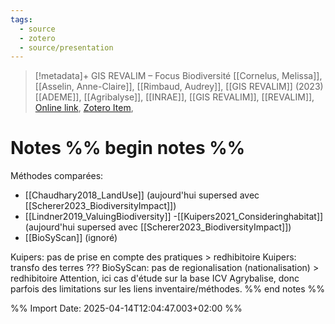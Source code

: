 ```yaml
---
tags:
  - source
  - zotero
  - source/presentation
---
```

>[!metadata]+
> GIS REVALIM – Focus Biodiversité
> [[Cornelus, Melissa]], [[Asselin, Anne-Claire]], [[Rimbaud, Audrey]], 
> [[GIS REVALIM]] (2023)
> [[ADEME]], [[Agribalyse]], [[INRAE]], [[GIS REVALIM]], [[REVALIM]], 
> [Online link](https://www.dailymotion.com/video/x9bzv3y), [Zotero Item](zotero://select/library/items/5EX4BV5F), 


# Notes %% begin notes %%
Méthodes comparées:
- [[Chaudhary2018_LandUse]] (aujourd'hui supersed avec [[Scherer2023_BiodiversityImpact]])
- [[Lindner2019_ValuingBiodiversity]]
-[[Kuipers2021_Consideringhabitat]] (aujourd'hui supersed avec [[Scherer2023_BiodiversityImpact]])
- [[BioSyScan]] (ignoré)

Kuipers: pas de prise en compte des pratiques > redhibitoire
Kuipers: transfo des terres ???
BioSyScan: pas de regionalisation (nationalisation) > redhibitoire
Attention, ici cas d'étude sur la base ICV Agrybalise, donc parfois des limitations sur les liens inventaire/méthodes.
%% end notes %%


%% Import Date: 2025-04-14T12:04:47.003+02:00 %%
